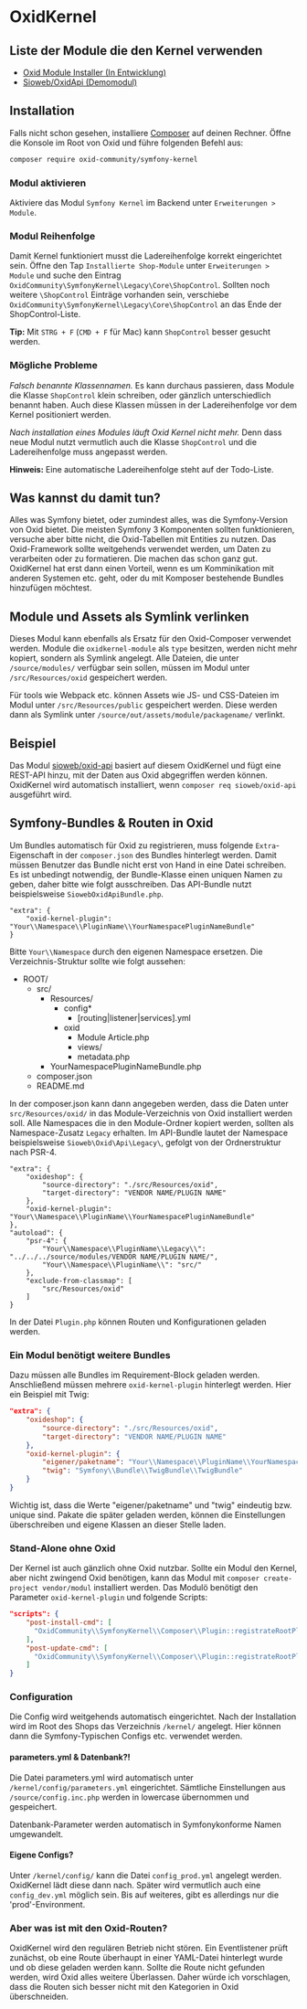 # OxidKernel

## Liste der Module die den Kernel verwenden

- [Oxid Module Installer (In Entwicklung)](https://github.com/OXIDprojects/oxid-module-installer)
- [Sioweb/OxidApi (Demomodul)](https://github.com/Sioweb/OxidApi)

## Installation

Falls nicht schon gesehen, installiere [Composer](https://getcomposer.org/download/) auf deinen Rechner. Öffne die Konsole im Root von Oxid und führe folgenden Befehl aus:

```sh
composer require oxid-community/symfony-kernel
```

### Modul aktivieren

Aktiviere das Modul `Symfony Kernel` im Backend unter `Erweiterungen > Module`.

### Modul Reihenfolge

Damit Kernel funktioniert musst die Ladereihenfolge korrekt eingerichtet sein. Öffne den Tap `Installierte Shop-Module` unter `Erweiterungen > Module` und suche den Eintrag `OxidCommunity\SymfonyKernel\Legacy\Core\ShopControl`. Sollten noch weitere `\ShopControl` Einträge vorhanden sein, verschiebe `OxidCommunity\SymfonyKernel\Legacy\Core\ShopControl` an das Ende der ShopControl-Liste.

**Tip:** Mit `STRG + F` (`CMD + F` für Mac) kann `ShopControl` besser gesucht werden.

### Mögliche Probleme

*Falsch benannte Klassennamen.* Es kann durchaus passieren, dass Module die Klasse `ShopControl` klein schreiben, oder gänzlich unterschiedlich benannt haben. Auch diese Klassen müssen in der Ladereihenfolge vor dem Kernel positioniert werden.

*Nach installation eines Modules läuft Oxid Kernel nicht mehr.* Denn dass neue Modul nutzt vermutlich auch die Klasse `ShopControl` und die Ladereihenfolge muss angepasst werden.

**Hinweis:** Eine automatische Ladereihenfolge steht auf der Todo-Liste.

## Was kannst du damit tun?

Alles was Symfony bietet, oder zumindest alles, was die Symfony-Version von Oxid bietet. Die meisten Symfony 3 Komponenten sollten funktionieren, versuche aber bitte nicht, die Oxid-Tabellen mit Entities zu nutzen. Das Oxid-Framework sollte weitgehends verwendet werden, um Daten zu verarbeiten oder zu formatieren. Die machen das schon ganz gut. OxidKernel hat erst dann einen Vorteil, wenn es um Komminikation mit anderen Systemen etc. geht, oder du mit Komposer bestehende Bundles hinzufügen möchtest.

## Module und Assets als Symlink verlinken

Dieses Modul kann ebenfalls als Ersatz für den Oxid-Composer verwendet werden. Module die `oxidkernel-module` als `type` besitzen, werden nicht mehr kopiert, sondern als Symlink angelegt. Alle Dateien, die unter `/source/modules/` verfügbar sein sollen, müssen im Modul unter `/src/Resources/oxid` gespeichert werden. 

Für tools wie Webpack etc. können Assets wie JS- und CSS-Dateien im Modul unter `/src/Resources/public` gespeichert werden. Diese werden dann als Symlink unter `/source/out/assets/module/packagename/` verlinkt.

## Beispiel

Das Modul [sioweb/oxid-api](https://github.com/Sioweb/OxidApi) basiert auf diesem OxidKernel und fügt eine REST-API hinzu, mit der Daten aus Oxid abgegriffen werden können. OxidKernel wird automatisch installiert, wenn `composer req sioweb/oxid-api` ausgeführt wird.

## Symfony-Bundles & Routen in Oxid

Um Bundles automatisch für Oxid zu registrieren, muss folgende `Extra`-Eigenschaft in der `composer.json` des Bundles hinterlegt werden. Damit müssen Benutzer das Bundle nicht erst von Hand in eine Datei schreiben. Es ist unbedingt notwendig, der Bundle-Klasse einen uniquen Namen zu geben, daher bitte wie folgt ausschreiben. Das API-Bundle nutzt beispielsweise `SiowebOxidApiBundle.php`.

```
"extra": {
    "oxid-kernel-plugin": "Your\\Namespace\\PluginName\\YourNamespacePluginNameBundle"
}
```

Bitte `Your\\Namespace` durch den eigenen Namespace ersetzen. Die Verzeichnis-Struktur sollte wie folgt aussehen:

- ROOT/
    - src/
        - Resources/
            - config*
                - [routing|listener|services].yml
            - oxid
                - Module
                    Article.php
                - views/
                - metadata.php
        - YourNamespacePluginNameBundle.php
    - composer.json
    - README.md
    
In der composer.json kann dann angegeben werden, dass die Daten unter `src/Resources/oxid/` in das Module-Verzeichnis von Oxid installiert werden soll. Alle Namespaces die in den Module-Ordner kopiert werden, sollten als Namespace-Zusatz `Legacy` erhalten. Im API-Bundle lautet der Namespace beispielsweise `Sioweb\Oxid\Api\Legacy\`, gefolgt von der Ordnerstruktur nach PSR-4.

```
"extra": {
    "oxideshop": {
        "source-directory": "./src/Resources/oxid",
        "target-directory": "VENDOR NAME/PLUGIN NAME"
    },
    "oxid-kernel-plugin": "Your\\Namespace\\PluginName\\YourNamespacePluginNameBundle"
},
"autoload": {
    "psr-4": {
        "Your\\Namespace\\PluginName\\Legacy\\": "../../../source/modules/VENDOR NAME/PLUGIN NAME/",
        "Your\\Namespace\\PluginName\\": "src/"
    },
    "exclude-from-classmap": [
        "src/Resources/oxid"
    ]
}
```

In der Datei `Plugin.php` können Routen und Konfigurationen geladen werden.

### Ein Modul benötigt weitere Bundles

Dazu müssen alle Bundles im Requirement-Block geladen werden. Anschließend müssen mehrere `oxid-kernel-plugin` hinterlegt werden. Hier ein Beispiel mit Twig:

```json
"extra": {
    "oxideshop": {
        "source-directory": "./src/Resources/oxid",
        "target-directory": "VENDOR NAME/PLUGIN NAME"
    },
    "oxid-kernel-plugin": {
        "eigener/paketname": "Your\\Namespace\\PluginName\\YourNamespacePluginNameBundle",
        "twig": "Symfony\\Bundle\\TwigBundle\\TwigBundle"
    }
}
```

Wichtig ist, dass die Werte "eigener/paketname" und "twig" eindeutig bzw. unique sind. Pakate die später geladen werden, können die Einstellungen überschreiben und eigene Klassen an dieser Stelle laden.

### Stand-Alone ohne Oxid

Der Kernel ist auch gänzlich ohne Oxid nutzbar. Sollte ein Modul den Kernel, aber nicht zwingend Oxid benötigen, kann das Modul mit `composer create-project vendor/modul` installiert werden. Das Modulö benötigt den Parameter `oxid-kernel-plugin` und folgende Scripts:

```json
"scripts": {
    "post-install-cmd": [
      "OxidCommunity\\SymfonyKernel\\Composer\\Plugin::registrateRootPlugin"
    ],
    "post-update-cmd": [
      "OxidCommunity\\SymfonyKernel\\Composer\\Plugin::registrateRootPlugin"
    ]
}
```

### Configuration

Die Config wird weitgehends automatisch eingerichtet. Nach der Installation wird im Root des Shops das Verzeichnis `/kernel/` angelegt. Hier können dann die Symfony-Typischen Configs etc. verwendet werden.

#### parameters.yml & Datenbank?!

Die Datei parameters.yml wird automatisch unter `/kernel/config/parameters.yml` eingerichtet. Sämtliche Einstellungen aus `/source/config.inc.php` werden in lowercase übernommen und gespeichert.

Datenbank-Parameter werden automatisch in Symfonykonforme Namen umgewandelt.

#### Eigene Configs?

Unter `/kernel/config/` kann die Datei `config_prod.yml` angelegt werden. OxidKernel lädt diese dann nach. Später wird vermutlich auch eine `config_dev.yml` möglich sein. Bis auf weiteres, gibt es allerdings nur die 'prod'-Environment.

### Aber was ist mit den Oxid-Routen?

OxidKernel wird den regulären Betrieb nicht stören. Ein Eventlistener prüft zunächst, ob eine Route überhaupt in einer YAML-Datei hinterlegt wurde und ob diese geladen werden kann. Sollte die Route nicht gefunden werden, wird Oxid alles weitere Überlassen. Daher würde ich vorschlagen, dass die Routen sich besser nicht mit den Kategorien in Oxid überschneiden.
